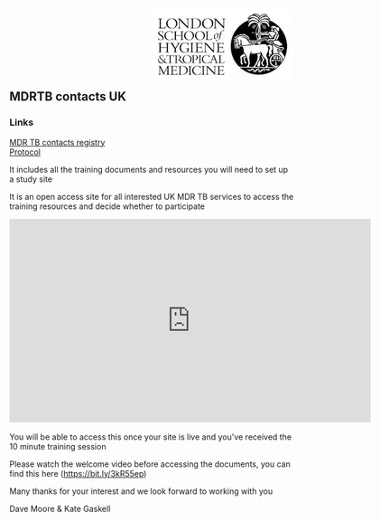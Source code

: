 <img align="right" src="img/lshtm_logo.jpeg">


<br/><br/>
<br/><br/>
<br/><br/>


## MDRTB contacts UK 

### Links
[MDR TB contacts registry](https://mdrtb-contacts.lshtm.ac.uk/)  
[Protocol](https://github.com/kmgas/MDRTB-contacts-UK/blob/main/protocol/MDRTBcontactsRegistry_Protocol%20-%20v6.pdf)




It includes all the training documents and resources you will need to set up a study site

It is an open access site for all interested UK MDR TB services to access the training resources and decide whether to participate

<iframe title="vimeo-player" src="https://player.vimeo.com/video/647248714?h=fb0c53afa1" width="640" height="360" frameborder="0" allowfullscreen></iframe>


You will be able to access this once your site is live and you've received the 10 minute training session

Please watch the welcome video before accessing the documents, you can find this here (https://bit.ly/3kR55ep)

Many thanks for your interest and we look forward to working with you

Dave Moore & Kate Gaskell
